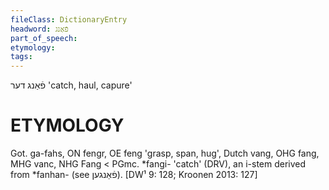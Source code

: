 ```yaml
---
fileClass: DictionaryEntry
headword: פֿאַנג
part_of_speech: 
etymology: 
tags: 
---
```

פֿאַנג
דער
'catch, haul, capure'

ETYMOLOGY
===========
Got. ga-fahs, ON fengr, OE feng 'grasp, span, hug', Dutch vang, OHG fang, MHG vanc, NHG Fang < PGmc. *fangi- 'catch' (DRV), an i-stem derived from *fanhan- (see פֿאַנגען).
[DW¹ 9: 128; Kroonen 2013: 127]